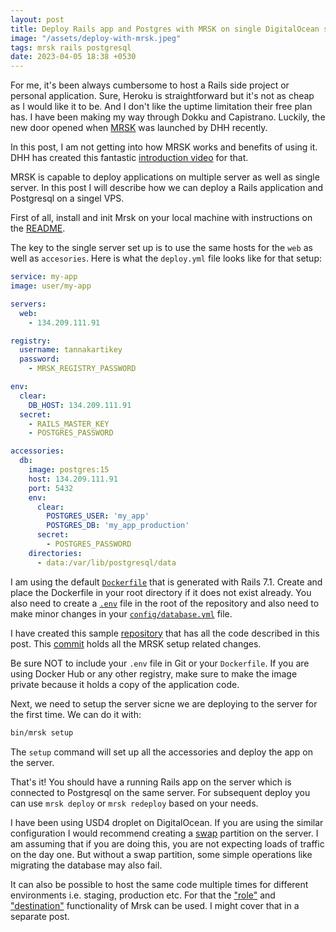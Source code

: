 ```yaml
---
layout: post
title: Deploy Rails app and Postgres with MRSK on single DigitalOcean server
image: "/assets/deploy-with-mrsk.jpeg"
tags: mrsk rails postgresql
date: 2023-04-05 18:38 +0530
---
```

For me, it's been always cumbersome to host a Rails side project or personal application. Sure, Heroku is straightforward but it's not as cheap as I would like it to be. And I don't like the uptime limitation their free plan has. I have been making my way through Dokku and Capistrano. Luckily, the new door opened when [MRSK][1] was launched by DHH recently.

In this post, I am not getting into how MRSK works and benefits of using it. DHH has created this fantastic [introduction video][2] for that.

MRSK is capable to deploy applications on multiple server as well as single server. In this post I will describe how we can deploy a Rails application and Postgresql on a singel VPS.

First of all, install and init Mrsk on your local machine with instructions on the [README][3].

The key to the single server set up is to use the same hosts for the `web` as well as `accesories`. Here is what the `deploy.yml` file looks like for that setup:
```yml
service: my-app
image: user/my-app

servers:
  web:
    - 134.209.111.91

registry:
  username: tannakartikey
  password:
    - MRSK_REGISTRY_PASSWORD

env:
  clear:
    DB_HOST: 134.209.111.91
  secret:
    - RAILS_MASTER_KEY
    - POSTGRES_PASSWORD

accessories:
  db:
    image: postgres:15
    host: 134.209.111.91
    port: 5432
    env:
      clear:
        POSTGRES_USER: 'my_app'
        POSTGRES_DB: 'my_app_production'
      secret:
        - POSTGRES_PASSWORD
    directories:
      - data:/var/lib/postgresql/data
```

I am using the default [`Dockerfile`][4] that is generated with Rails 7.1. Create and place the Dockerfile in your root directory if it does not exist already. You also need to create a [`.env`][5] file in the root of the repository and also need to make minor changes in your [`config/database.yml`][6] file.

I have created this sample [repository][7] that has all the code described in this post. This [commit][8] holds all the MRSK setup related changes.

Be sure NOT to include your `.env` file in Git or your `Dockerfile`. If you are using Docker Hub or any other registry, make sure to make the image private because it holds a copy of the application code.

Next, we need to setup the server sicne we are deploying to the server for the first time. We can do it with:
```sh
bin/mrsk setup
```
The `setup` command will set up all the accessories and deploy the app on the server.

That's it! You should have a running Rails app on the server which is connected to Postgresql on the same server. For subsequent deploy you can use `mrsk deploy` or `mrsk redeploy` based on your needs.

I have been using USD4 droplet on DigitalOcean. If you are using the similar configuration I would recommend creating a [swap][9] partition on the server. I am assuming that if you are doing this, you are not expecting loads of traffic on the day one. But without a swap partition, some simple operations like migrating the database may also fail.

It can also be possible to host the same code multiple times for different environments i.e. staging, production etc. For that the ["role"][10] and ["destination"][11] functionality of Mrsk can be used. I might cover that in a separate post.

[1]: https://github.com/mrsked/mrsk
[2]: https://www.youtube.com/watch?v=LL1cV2FXZ5I
[3]: https://github.com/mrsked/mrsk#readme
[4]: https://github.com/tannakartikey/rails_71_mrsk_deploy/blob/2d138e10b2c87ec0bccc382ae06ce6e71c6f7187/Dockerfile
[5]: https://github.com/tannakartikey/rails_71_mrsk_deploy/commit/2d138e10b2c87ec0bccc382ae06ce6e71c6f7187#diff-e9cbb0224c4a3d23a6019ba557e0cd568c1ad5e1582ff1e335fb7d99b7a1055d
[6]: https://github.com/tannakartikey/rails_71_mrsk_deploy/commit/2d138e10b2c87ec0bccc382ae06ce6e71c6f7187#diff-5a674c769541a71f2471a45c0e9dde911b4455344e3131bddc5a363701ba6325
[7]: https://github.com/tannakartikey/rails_71_mrsk_deploy
[8]: https://github.com/tannakartikey/rails_71_mrsk_deploy/commit/2d138e10b2c87ec0bccc382ae06ce6e71c6f7187
[9]: https://www.digitalocean.com/community/tutorials/how-to-add-swap-space-on-ubuntu-20-04
[10]: https://github.com/mrsked/mrsk/pull/99
[11]: https://github.com/mrsked/mrsk/pull/71
